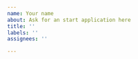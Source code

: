 ```yaml
---
name: Your name
about: Ask for an start application here
title: ''
labels: ''
assignees: ''

---
```



